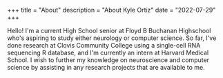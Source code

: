 +++
title = "About"
description = "About Kyle Ortiz"
date = "2022-07-29"
+++

Hello! I'm a current High School senior at Floyd B Buchanan Highschool who's aspiring to study either neurology or computer science. So far, I've done research at Clovis Community College using a single-cell RNA sequencing R database, and I'm currently an intern at Harvard Medical School. I wish to further my knowledge on neuroscience and computer science by assisting in any research projects that are available to me.

